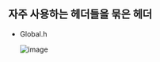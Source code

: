 ## 자주 사용하는 헤더들을 묶은 헤더

- Global.h

  ![image](https://github.com/HanYooTae/Unreal-Game-Project1/assets/41534351/d430b1a7-335e-4bf3-8e19-10299dc8d5f9)
